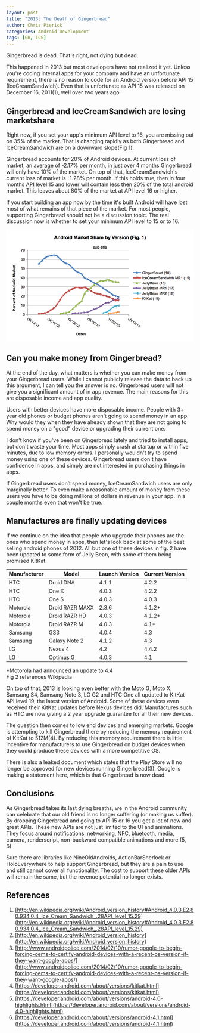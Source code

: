 ```yaml
---
layout: post
title: "2013: The Death of Gingerbread"
author: Chris Pierick
categories: Android Development
tags: [GB, ICS]
---
```


Gingerbread is dead. That's right, not dying but dead. 

This happened in 2013 but most developers have not realized it yet. Unless you're coding internal apps for your company and have an unfortunate requirement, there is no reason to code for an Android version before API 15 (IceCreamSandwich). Even that is  unfortunate as API 15 was released on December 16, 2011(1), well over two years ago.

## Gingerbread and IceCreamSandwich are losing marketshare

Right now, if you set your app's minimum API level to 16, you are missing out on 35% of the market. That is changing rapidly as both Gingerbread and IceCreamSandwich are on a downward slope(Fig 1).

<!--more-->

Gingerbread accounts for 20% of Android devices. At current loss of market, an average of -2.17% per month, in just over 4 months Gingerbread will only have 10% of the market. On top of that, IceCreamSandwich's current loss of market is -1.28% per month. If this holds true, then in four months API level 15 and lower will contain less then 20% of the total android market. This leaves about 80% of the market at API level 16 or higher.

If you start building an app now by the time it's built Android will have lost most of what remains of that piece of the market. For most people, supporting Gingerbread should not be a discussion topic. The real discussion now is whether to set your minimum API level to 15 or to 16.

![Fig 1.](/assets/2014-03-04-death_of_gb/DeathOfGB-Fig1.png)

## Can you make money from Gingerbread?

At the end of the day, what matters is whether you can make money from your Gingerbread users. While I cannot publicly release the data to back up this argument, I can tell you the answer is no. Gingerbread users will not give you a significant amount of in app revenue. The main reasons for this are disposable income and app quality. 

Users with better devices have more disposable income. People with 3+ year old phones or budget phones aren't going to spend money in an app. Why would they when they have already shown that they are not going to spend money on a "good" device or upgrading their current one.

I don't know if you've been on Gingerbread lately and tried to install apps, but don't waste your time. Most apps simply crash at startup or within five minutes, due to low memory errors. I personally wouldn't try to spend money using one of these devices. Gingerbread users don't have confidence in apps, and simply are not interested in purchasing things in apps.

If Gingerbread users don’t spend money, IceCreamSandwich users are only marginally better. To even make a reasonable amount of money from these users you have to be doing millions of dollars in revenue in your app. In a couple months even that won't be true.

## Manufactures are finally updating devices

If we continue on the idea that people who upgrade their phones are the ones who spend money in apps, then let's look back at some of the best selling android phones of 2012. All but one of these devices in fig. 2 have been updated to some form of Jelly Bean, with some of them being promised KitKat.

Manufacturer | Model | Launch Version | Current Version
--- | --- | --- | --- |
HTC | Droid DNA | 4.1.1	 | 4.2.2
HTC	| One X | 4.0.3	| 4.2.2
HTC | One S | 4.0.3	 | 4.0.3
Motorola | Droid RAZR MAXX | 2.3.6 | 4.1.2*
Motorola | Droid RAZR HD | 4.0.3 | 4.1.2*
Motorola | Droid RAZR M | 4.0.3 | 4.1*
Samsung | GS3 | 4.0.4 | 4.3
Samsung | Galaxy Note 2 | 4.1.2 | 4.3
LG | Nexus 4 | 4.2 | 4.4.2
LG | Optimus G | 4.0.3 | 4.1
			
*Motorola had announced an update to 4.4		
Fig 2 references Wikipedia

On top of that, 2013 is looking even better with the Moto G, Moto X, Samsung S4, Samsung Note 3, LG G2 and HTC One all updated to KitKat API level 19, the latest version of Android. Some of these devices even received their KitKat updates before Nexus devices did. Manufactures such as HTC are now giving a 2 year upgrade guarantee for all their new devices.

The question then comes to low end devices and emerging markets. Google is attempting to kill Gingerbread there by reducing the memory requirement of KitKat to 512M(4). By reducing this memory requirement there is little incentive for manufacturers to use Gingerbread on budget devices when they could produce these devices with a more competitive OS. 

There is also a leaked document which states that the Play Store will no longer be approved for new devices running Gingerbread(3). Google is making a statement here, which is that Gingerbread is now dead.

## Conclusions

As Gingerbread takes its last dying breaths, we in the Android community can celebrate that our old friend is no longer suffering (or making us suffer). By dropping Gingerbread and going to API 15 or 16 you get a lot of new and great APIs. These new APIs are not just limited to the UI and animations. They focus around notifications, networking, NFC, bluetooth, media, camera, renderscript, non-backward compatible animations and more (5, 6).

Sure there are libraries like NineOldAndroids, ActionBarSherlock or HoloEverywhere to help support Gingerbread, but they are a pain to use and still cannot cover all functionality. The cost to support these older APIs will remain the same, but the revenue potential no longer exists.

## References

1. [http://en.wikipedia.org/wiki/Android_version_history#Android_4.0.3.E2.80.934.0.4_Ice_Cream_Sandwich_.28API_level_15.29](http://en.wikipedia.org/wiki/Android_version_history#Android_4.0.3.E2.80.934.0.4_Ice_Cream_Sandwich_.28API_level_15.29)
2. [http://en.wikipedia.org/wiki/Android_version_history](http://en.wikipedia.org/wiki/Android_version_history)
3. [http://www.androidpolice.com/2014/02/10/rumor-google-to-begin-forcing-oems-to-certify-android-devices-with-a-recent-os-version-if-they-want-google-apps/](http://www.androidpolice.com/2014/02/10/rumor-google-to-begin-forcing-oems-to-certify-android-devices-with-a-recent-os-version-if-they-want-google-apps/)
4. [https://developer.android.com/about/versions/kitkat.html](https://developer.android.com/about/versions/kitkat.html)
5. [https://developer.android.com/about/versions/android-4.0-highlights.html](https://developer.android.com/about/versions/android-4.0-highlights.html)
6. [https://developer.android.com/about/versions/android-4.1.html](https://developer.android.com/about/versions/android-4.1.html)


